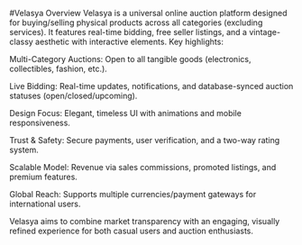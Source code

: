 #Velasya Overview
Velasya is a universal online auction platform designed for buying/selling physical products across all categories (excluding services). It features real-time bidding, free seller listings, and a vintage-classy aesthetic with interactive elements. Key highlights:

Multi-Category Auctions: Open to all tangible goods (electronics, collectibles, fashion, etc.).

Live Bidding: Real-time updates, notifications, and database-synced auction statuses (open/closed/upcoming).

Design Focus: Elegant, timeless UI with animations and mobile responsiveness.

Trust & Safety: Secure payments, user verification, and a two-way rating system.

Scalable Model: Revenue via sales commissions, promoted listings, and premium features.

Global Reach: Supports multiple currencies/payment gateways for international users.

Velasya aims to combine market transparency with an engaging, visually refined experience for both casual users and auction enthusiasts.
